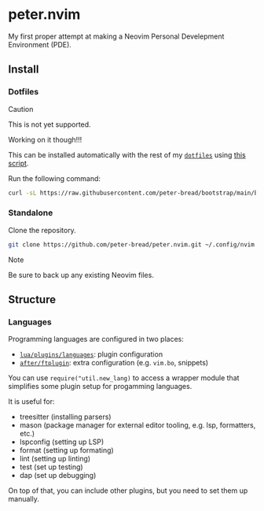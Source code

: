 # peter.nvim

My first proper attempt at making a Neovim Personal Develepment Environment
(PDE).

## Install

### Dotfiles

> [!CAUTION]
>
> This is not yet supported.
>
> Working on it though!!!

This can be installed automatically with the rest of my [`dotfiles`](https://github.com/peter-bread/.dotfiles)
using [this script](https://github.com/peter-bread/bootstrap/blob/main/bootstrap.sh).

Run the following command:

<!-- markdownlint-disable MD013 -->

```bash
curl -sL https://raw.githubusercontent.com/peter-bread/bootstrap/main/bootstrap.sh | bash
```

<!-- markdownlint-restore -->

### Standalone

Clone the repository.

```sh
git clone https://github.com/peter-bread/peter.nvim.git ~/.config/nvim
```

> [!NOTE]
> Be sure to back up any existing Neovim files.

## Structure

### Languages

Programming languages are configured in two places:

<!-- markdownlint-disable MD013 -->

- [`lua/plugins/languages`](https://github.com/peter-bread/peter.nvim/tree/main/lua/plugins/languages): plugin configuration
- [`after/ftplugin`](https://github.com/peter-bread/peter.nvim/tree/main/after/ftplugin): extra configuration (e.g. `vim.bo`, snippets)

<!-- markdownlint-restore -->

You can use `require("util.new_lang)` to access a wrapper module that simplifies
some plugin setup for progamming languages.

It is useful for:

- treesitter (installing parsers)
- mason (package manager for external editor tooling, e.g. lsp, formatters, etc.)
- lspconfig (setting up LSP)
- format (setting up formating)
- lint (setting up linting)
- test (set up testing)
- dap (set up debugging)

On top of that, you can include other plugins, but you need to set them up manually.
